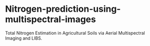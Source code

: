 # Nitrogen-prediction-using-multispectral-images
Total Nitrogen Estimation in Agricultural Soils via Aerial Multispectral Imaging and LIBS.
